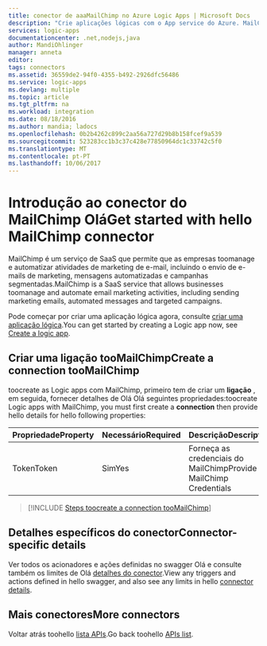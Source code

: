 ```yaml
---
title: conector de aaaMailChimp no Azure Logic Apps | Microsoft Docs
description: "Crie aplicações lógicas com o App service do Azure. MailChimp é um serviço de SaaS que permite que as empresas toomanage e automatizar atividades de marketing de e-mail, incluindo o envio de e-mails de marketing, mensagens automatizadas e campanhas segmentadas."
services: logic-apps
documentationcenter: .net,nodejs,java
author: MandiOhlinger
manager: anneta
editor: 
tags: connectors
ms.assetid: 36559de2-94f0-4355-b492-2926dfc56486
ms.service: logic-apps
ms.devlang: multiple
ms.topic: article
ms.tgt_pltfrm: na
ms.workload: integration
ms.date: 08/18/2016
ms.author: mandia; ladocs
ms.openlocfilehash: 0b2b4262c899c2aa56a727d29b8b158fcef9a539
ms.sourcegitcommit: 523283cc1b3c37c428e77850964dc1c33742c5f0
ms.translationtype: MT
ms.contentlocale: pt-PT
ms.lasthandoff: 10/06/2017
---
```

# <a name="get-started-with-hello-mailchimp-connector"></a><span data-ttu-id="94cb8-104">Introdução ao conector do MailChimp Olá</span><span class="sxs-lookup"><span data-stu-id="94cb8-104">Get started with hello MailChimp connector</span></span>
<span data-ttu-id="94cb8-105">MailChimp é um serviço de SaaS que permite que as empresas toomanage e automatizar atividades de marketing de e-mail, incluindo o envio de e-mails de marketing, mensagens automatizadas e campanhas segmentadas.</span><span class="sxs-lookup"><span data-stu-id="94cb8-105">MailChimp is a SaaS service that allows businesses toomanage and automate email marketing activities, including sending marketing emails, automated messages and targeted campaigns.</span></span>

<span data-ttu-id="94cb8-106">Pode começar por criar uma aplicação lógica agora, consulte [criar uma aplicação lógica](../logic-apps/logic-apps-create-a-logic-app.md).</span><span class="sxs-lookup"><span data-stu-id="94cb8-106">You can get started by creating a Logic app now, see [Create a logic app](../logic-apps/logic-apps-create-a-logic-app.md).</span></span>

## <a name="create-a-connection-toomailchimp"></a><span data-ttu-id="94cb8-107">Criar uma ligação tooMailChimp</span><span class="sxs-lookup"><span data-stu-id="94cb8-107">Create a connection tooMailChimp</span></span>
<span data-ttu-id="94cb8-108">toocreate as Logic apps com MailChimp, primeiro tem de criar um **ligação** , em seguida, fornecer detalhes de Olá Olá seguintes propriedades:</span><span class="sxs-lookup"><span data-stu-id="94cb8-108">toocreate Logic apps with MailChimp, you must first create a **connection** then provide hello details for hello following properties:</span></span>

| <span data-ttu-id="94cb8-109">Propriedade</span><span class="sxs-lookup"><span data-stu-id="94cb8-109">Property</span></span> | <span data-ttu-id="94cb8-110">Necessário</span><span class="sxs-lookup"><span data-stu-id="94cb8-110">Required</span></span> | <span data-ttu-id="94cb8-111">Descrição</span><span class="sxs-lookup"><span data-stu-id="94cb8-111">Description</span></span> |
| --- | --- | --- |
| <span data-ttu-id="94cb8-112">Token</span><span class="sxs-lookup"><span data-stu-id="94cb8-112">Token</span></span> |<span data-ttu-id="94cb8-113">Sim</span><span class="sxs-lookup"><span data-stu-id="94cb8-113">Yes</span></span> |<span data-ttu-id="94cb8-114">Forneça as credenciais do MailChimp</span><span class="sxs-lookup"><span data-stu-id="94cb8-114">Provide MailChimp Credentials</span></span> |

> [!INCLUDE [Steps toocreate a connection tooMailChimp](../../includes/connectors-create-api-mailchimp.md)]
> 


## <a name="connector-specific-details"></a><span data-ttu-id="94cb8-115">Detalhes específicos do conector</span><span class="sxs-lookup"><span data-stu-id="94cb8-115">Connector-specific details</span></span>

<span data-ttu-id="94cb8-116">Ver todos os acionadores e ações definidas no swagger Olá e consulte também os limites de Olá [detalhes do conector](/connectors/mailchimp/).</span><span class="sxs-lookup"><span data-stu-id="94cb8-116">View any triggers and actions defined in hello swagger, and also see any limits in hello [connector details](/connectors/mailchimp/).</span></span>

## <a name="more-connectors"></a><span data-ttu-id="94cb8-117">Mais conectores</span><span class="sxs-lookup"><span data-stu-id="94cb8-117">More connectors</span></span>
<span data-ttu-id="94cb8-118">Voltar atrás toohello [lista APIs](apis-list.md).</span><span class="sxs-lookup"><span data-stu-id="94cb8-118">Go back toohello [APIs list](apis-list.md).</span></span>
